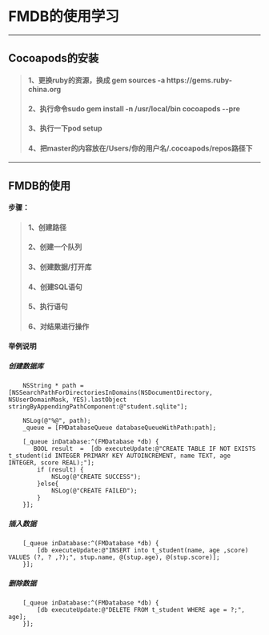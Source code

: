 # FMDB的使用学习

---

## Cocoapods的安装

> #### 1、更换ruby的资源，换成 gem sources -a https:\/\/gems.ruby-china.org
> 
> #### 2、执行命令sudo gem install -n \/usr\/local\/bin cocoapods --pre
> 
> #### 3、执行一下pod setup
> 
> #### 4、把master的内容放在\/Users\/你的用户名\/.cocoapods\/repos路径下



---

## FMDB的使用

#### 步骤：

> #### 1、创建路径
> 
> #### 2、创建一个队列
> 
> #### 3、创建数据\/打开库
> 
> #### 4、创建SQL语句
> 
> #### 5、执行语句
> 
> #### 6、对结果进行操作

#### 举例说明

##### 创建数据库

```
    NSString * path = [NSSearchPathForDirectoriesInDomains(NSDocumentDirectory, NSUserDomainMask, YES).lastObject stringByAppendingPathComponent:@"student.sqlite"];
    
    NSLog(@"%@", path);
    _queue = [FMDatabaseQueue databaseQueueWithPath:path];
    
    [_queue inDatabase:^(FMDatabase *db) {
       BOOL result  =  [db executeUpdate:@"CREATE TABLE IF NOT EXISTS t_student(id INTEGER PRIMARY KEY AUTOINCREMENT, name TEXT, age INTEGER, score REAL);"];
        if (result) {
            NSLog(@"CREATE SUCCESS");
        }else{
            NSLog(@"CREATE FAILED");
        }
    }];
```

##### 插入数据

```
    [_queue inDatabase:^(FMDatabase *db) {
        [db executeUpdate:@"INSERT into t_student(name, age ,score) VALUES (?, ? ,?);", stup.name, @(stup.age), @(stup.score)];
    }];
```

##### 删除数据

```
    [_queue inDatabase:^(FMDatabase *db) {
        [db executeUpdate:@"DELETE FROM t_student WHERE age = ?;", age];
    }];
```

